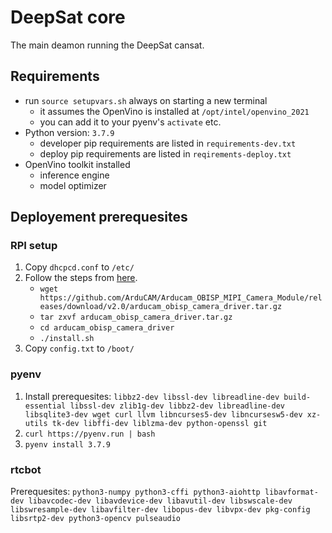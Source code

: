 # DeepSat core
The main deamon running the DeepSat cansat.

## Requirements
- run `source setupvars.sh` always on starting a new terminal
    - it assumes the OpenVino is installed at `/opt/intel/openvino_2021`
    - you can add it to your pyenv's `activate` etc.
- Python version: `3.7.9`
    - developer pip requirements are listed in `requirements-dev.txt`
    - deploy pip requirements are listed in `reqirements-deploy.txt`
- OpenVino toolkit installed
    - inference engine
    - model optimizer

## Deployement prerequesites

### RPI setup
1. Copy `dhcpcd.conf` to `/etc/`
2. Follow the steps from [here](https://www.arducam.com/docs/arducam-obisp-mipi-camera-module/3-use-on-raspberry-pi/3-0-emergent-temporary-driver-for-the-lastest-rpi-2020-12-02-update/).
    - `wget https://github.com/ArduCAM/Arducam_OBISP_MIPI_Camera_Module/releases/download/v2.0/arducam_obisp_camera_driver.tar.gz`
    - `tar zxvf arducam_obisp_camera_driver.tar.gz`
    - `cd arducam_obisp_camera_driver`
    - `./install.sh`
3. Copy `config.txt` to `/boot/`

### pyenv 
1. Install prerequesites:
`libbz2-dev libssl-dev libreadline-dev build-essential libssl-dev zlib1g-dev libbz2-dev libreadline-dev libsqlite3-dev wget curl llvm libncurses5-dev libncursesw5-dev xz-utils tk-dev libffi-dev liblzma-dev python-openssl git`
2. `curl https://pyenv.run | bash`
3. `pyenv install 3.7.9`

### rtcbot 
Prerequesites:
`python3-numpy python3-cffi python3-aiohttp libavformat-dev libavcodec-dev libavdevice-dev libavutil-dev libswscale-dev libswresample-dev libavfilter-dev libopus-dev libvpx-dev pkg-config libsrtp2-dev python3-opencv pulseaudio`

